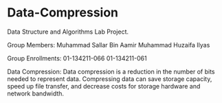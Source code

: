 # Data-Compression
Data Structure and Algorithms Lab Project.

Group Members: 
    Muhammad Sallar Bin Aamir
    Muhammad Huzaifa Ilyas

Group Enrollments:
    01-134211-066
    01-134211-061

Data Compression:
Data compression is a reduction in the number of bits needed to represent data. Compressing data can save storage capacity, speed up file transfer, and decrease costs for storage hardware and network bandwidth.

